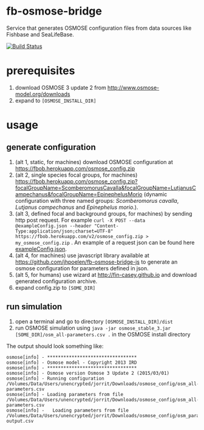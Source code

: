 # fb-osmose-bridge
Service that generates OSMOSE configuration files from data sources like Fishbase and SeaLifeBase.



[![Build Status](https://travis-ci.org/jhpoelen/fb-osmose-bridge.png)](https://travis-ci.org/jhpoelen/fb-osmose-bridge)

# prerequisites
1. download OSMOSE 3 update 2 from http://www.osmose-model.org/downloads
1. expand to ```[OSMOSE_INSTALL_DIR]```

# usage

## generate configuration
1. (alt 1, static, for machines) download OSMOSE configuration at https://fbob.herokuapp.com/osmose_config.zip
1. (alt 2, single species focal groups, for machines) https://fbob.herokuapp.com/osmose_config.zip?focalGroupName=ScomberomorusCavalla&focalGroupName=LutjanusCampechanus&focalGroupName=EpinephelusMorio (dynamic configuration with three named groups: _Scomberomorus cavalla_, _Lutjanus campechanus_ and _Epinephelus morio_.).
1. (alt 3, defined focal and background groups, for machines) by sending http post request. For example ```curl -X POST --data @exampleConfig.json --header "Content-Type:application/json;charset=UTF-8" https://fbob.herokuapp.com/v2/osmose_config.zip > my_osmose_config.zip``` . An example of a request json can be found here [exampleConfig.json](https://github.com/jhpoelen/fb-osmose-bridge/blob/master/src/test/resources/com/github/jhpoelen/fbob/exampleConfig.json).
1. (alt 4, for machines) use javascript library available at https://github.com/jhpoelen/fb-osmose-bridge-js to generate an osmose configuration for parameters defined in json.
1. (alt 5, for humans) use wizard at http://fin-casey.github.io and download generated configuration archive.
1. expand config.zip to ```[SOME_DIR]```

## run simulation
1. open a terminal and go to directory ```[OSMOSE_INSTALL_DIR]/dist```
1. run OSMOSE simulation using ```java -jar osmose_stable_3.jar [SOME_DIR]/osm_all-parameters.csv .``` in the OSMOSE install directory

The output should look something like:

```
osmose[info] - *********************************
osmose[info] - Osmose model - Copyright 2013 IRD
osmose[info] - *********************************
osmose[info] - Osmose version Osmose 3 Update 2 (2015/03/01)
osmose[info] - Running configuration /Volumes/Data/Users/unencrypted/jorrit/Downloads/osmose_config/osm_all-parameters.csv
osmose[info] - Loading parameters from file /Volumes/Data/Users/unencrypted/jorrit/Downloads/osmose_config/osm_all-parameters.csv
osmose[info] -   Loading parameters from file /Volumes/Data/Users/unencrypted/jorrit/Downloads/osmose_config/osm_param-output.csv
```
